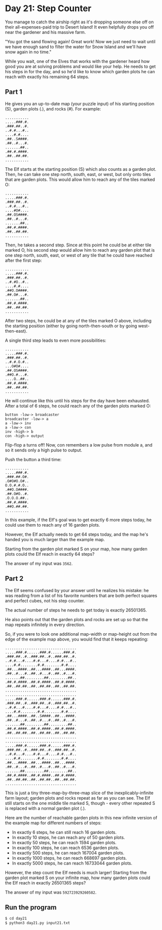 # Day 21: Step Counter

You manage to catch the airship right as it's dropping someone else off on their all-expenses-paid trip to Desert Island! It even helpfully drops you off near the gardener and his massive farm.

"You got the sand flowing again! Great work! Now we just need to wait until we have enough sand to filter the water for Snow Island and we'll have snow again in no time."

While you wait, one of the Elves that works with the gardener heard how good you are at solving problems and would like your help. He needs to get his steps in for the day, and so he'd like to know which garden plots he can reach with exactly his remaining 64 steps.

## Part 1

He gives you an up-to-date map (your puzzle input) of his starting position (S), garden plots (.), and rocks (#). For example:

```
...........
.....###.#.
.###.##..#.
..#.#...#..
....#.#....
.##..S####.
.##..#...#.
.......##..
.##.#.####.
.##..##.##.
...........
```

The Elf starts at the starting position (S) which also counts as a garden plot. Then, he can take one step north, south, east, or west, but only onto tiles that are garden plots. This would allow him to reach any of the tiles marked O:

```
...........
.....###.#.
.###.##..#.
..#.#...#..
....#O#....
.##.OS####.
.##..#...#.
.......##..
.##.#.####.
.##..##.##.
...........
```

Then, he takes a second step. Since at this point he could be at either tile marked O, his second step would allow him to reach any garden plot that is one step north, south, east, or west of any tile that he could have reached after the first step:

```
...........
.....###.#.
.###.##..#.
..#.#O..#..
....#.#....
.##O.O####.
.##.O#...#.
.......##..
.##.#.####.
.##..##.##.
...........
```

After two steps, he could be at any of the tiles marked O above, including the starting position (either by going north-then-south or by going west-then-east).

A single third step leads to even more possibilities:

```
...........
.....###.#.
.###.##..#.
..#.#.O.#..
...O#O#....
.##.OS####.
.##O.#...#.
....O..##..
.##.#.####.
.##..##.##.
...........
```

He will continue like this until his steps for the day have been exhausted. After a total of 6 steps, he could reach any of the garden plots marked O:

```
button -low-> broadcaster
broadcaster -low-> a
a -low-> inv
a -low-> con
inv -high-> b
con -high-> output
```

Flip-flop a turns off! Now, con remembers a low pulse from module a, and so it sends only a high pulse to output.

Push the button a third time:

```
...........
.....###.#.
.###.##.O#.
.O#O#O.O#..
O.O.#.#.O..
.##O.O####.
.##.O#O..#.
.O.O.O.##..
.##.#.####.
.##O.##.##.
...........
```

In this example, if the Elf's goal was to get exactly 6 more steps today, he could use them to reach any of 16 garden plots.

However, the Elf actually needs to get 64 steps today, and the map he's handed you is much larger than the example map.

Starting from the garden plot marked S on your map, how many garden plots could the Elf reach in exactly 64 steps?

The answer of my input was `3562`.

## Part 2

The Elf seems confused by your answer until he realizes his mistake: he was reading from a list of his favorite numbers that are both perfect squares and perfect cubes, not his step counter.

The actual number of steps he needs to get today is exactly 26501365.

He also points out that the garden plots and rocks are set up so that the map repeats infinitely in every direction.

So, if you were to look one additional map-width or map-height out from the edge of the example map above, you would find that it keeps repeating:

```
.................................
.....###.#......###.#......###.#.
.###.##..#..###.##..#..###.##..#.
..#.#...#....#.#...#....#.#...#..
....#.#........#.#........#.#....
.##...####..##...####..##...####.
.##..#...#..##..#...#..##..#...#.
.......##.........##.........##..
.##.#.####..##.#.####..##.#.####.
.##..##.##..##..##.##..##..##.##.
.................................
.................................
.....###.#......###.#......###.#.
.###.##..#..###.##..#..###.##..#.
..#.#...#....#.#...#....#.#...#..
....#.#........#.#........#.#....
.##...####..##..S####..##...####.
.##..#...#..##..#...#..##..#...#.
.......##.........##.........##..
.##.#.####..##.#.####..##.#.####.
.##..##.##..##..##.##..##..##.##.
.................................
.................................
.....###.#......###.#......###.#.
.###.##..#..###.##..#..###.##..#.
..#.#...#....#.#...#....#.#...#..
....#.#........#.#........#.#....
.##...####..##...####..##...####.
.##..#...#..##..#...#..##..#...#.
.......##.........##.........##..
.##.#.####..##.#.####..##.#.####.
.##..##.##..##..##.##..##..##.##.
.................................
```

This is just a tiny three-map-by-three-map slice of the inexplicably-infinite farm layout; garden plots and rocks repeat as far as you can see. The Elf still starts on the one middle tile marked S, though - every other repeated S is replaced with a normal garden plot (.).

Here are the number of reachable garden plots in this new infinite version of the example map for different numbers of steps:

- In exactly 6 steps, he can still reach 16 garden plots.
- In exactly 10 steps, he can reach any of 50 garden plots.
- In exactly 50 steps, he can reach 1594 garden plots.
- In exactly 100 steps, he can reach 6536 garden plots.
- In exactly 500 steps, he can reach 167004 garden plots.
- In exactly 1000 steps, he can reach 668697 garden plots.
- In exactly 5000 steps, he can reach 16733044 garden plots.

However, the step count the Elf needs is much larger! Starting from the garden plot marked S on your infinite map, how many garden plots could the Elf reach in exactly 26501365 steps?

The answer of my input was `592723929260582`.

## Run the program

~~~bash
$ cd day21
$ python3 day21.py input21.txt
~~~